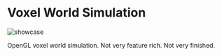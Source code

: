 # Voxel World Simulation

![showcase](images/showcase.gif)

OpenGL voxel world simulation. Not very feature rich. Not very finished.